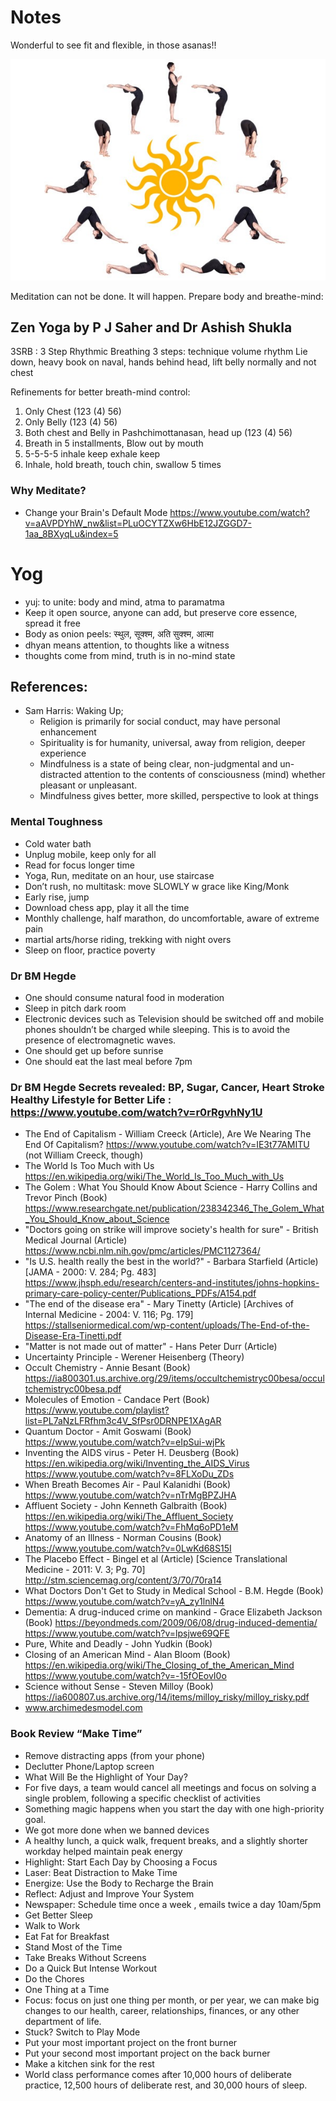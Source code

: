 # Notes 

Wonderful to see fit and flexible, in those asanas!!

<img src="images/sunsal.jpg" />

Meditation can not be done. It will happen. Prepare body and breathe-mind:

## Zen Yoga by P J Saher and Dr Ashish Shukla
3SRB : 3 Step Rhythmic Breathing
3 steps: technique volume rhythm
Lie down, heavy book on naval, hands behind head, lift belly normally and not chest

Refinements for better breath-mind control:
1. Only Chest (123 (4) 56)
2. Only Belly (123 (4) 56)
3. Both chest and Belly in Pashchimottanasan, head up (123 (4) 56)
4. Breath in 5 installments, Blow out by mouth
5. 5-5-5-5 inhale keep exhale keep
6. Inhale, hold breath, touch chin, swallow 5 times

### Why Meditate?
* Change your Brain's Default Mode  https://www.youtube.com/watch?v=aAVPDYhW_nw&list=PLuOCYTZXw6HbE12JZGGD7-1aa_8BXyqLu&index=5 

# Yog 
- yuj: to unite: body and mind, atma to paramatma
- Keep it open source, anyone can add, but preserve core essence, spread it free
- Body as onion peels: स्थुल, सूक्श्म, अति सुक्श्म, आत्मा
- dhyan means attention, to thoughts like a witness 
- thoughts come from mind, truth is in no-mind state

## References:
- Sam Harris: Waking Up;
   - Religion is primarily for social conduct, may have personal enhancement
   - Spirituality is for humanity, universal, away from religion, deeper experience
   - Mindfulness is a state of being clear, non-judgmental and un-distracted attention to the contents of consciousness (mind) whether pleasant or unpleasant.
   - Mindfulness gives better, more skilled, perspective to look at things
   
### Mental Toughness
* Cold water bath
* Unplug mobile, keep only for all
* Read for focus longer time
* Yoga, Run, meditate on an hour, use staircase
* Don’t rush, no multitask: move SLOWLY w grace like King/Monk
* Early rise, jump
* Download chess app, play it all the time
* Monthly challenge, half marathon, do uncomfortable, aware of extreme pain
* martial arts/horse riding, trekking with night overs
* Sleep on floor, practice poverty

### Dr BM Hegde
*    One should consume natural food in moderation 
*    Sleep in pitch dark room 
*    Electronic devices such as Television should be switched off and mobile phones shouldn’t be charged while sleeping. This is to avoid the presence of electromagnetic waves. 
*    One should get up before sunrise 
*    One should eat the last meal before 7pm

### Dr BM Hegde Secrets revealed: BP, Sugar, Cancer, Heart Stroke Healthy Lifestyle for Better Life : https://www.youtube.com/watch?v=r0rRgvhNy1U 
* The End of Capitalism - William Creeck (Article), Are We Nearing The End Of Capitalism?  https://www.youtube.com/watch?v=IE3t77AMITU  (not William Creeck, though)
* The World Is Too Much with Us https://en.wikipedia.org/wiki/The_World_Is_Too_Much_with_Us   
* The Golem : What You Should Know About Science - Harry Collins and Trevor Pinch (Book) https://www.researchgate.net/publication/238342346_The_Golem_What_You_Should_Know_about_Science 
* "Doctors going on strike will improve society's health for sure" - British Medical Journal (Article) https://www.ncbi.nlm.nih.gov/pmc/articles/PMC1127364/ 
* "Is U.S. health really the best in the world?" - Barbara Starfield (Article) [JAMA - 2000: V. 284; Pg. 483] https://www.jhsph.edu/research/centers-and-institutes/johns-hopkins-primary-care-policy-center/Publications_PDFs/A154.pdf 
* "The end of the disease era" - Mary Tinetty (Article) [Archives of Internal Medicine - 2004: V. 116; Pg. 179] https://stallseniormedical.com/wp-content/uploads/The-End-of-the-Disease-Era-Tinetti.pdf 
* "Matter is not made out of matter" - Hans Peter Durr (Article)
* Uncertainty Principle - Werener Heisenberg (Theory)
* Occult Chemistry - Annie Besant (Book) https://ia800301.us.archive.org/29/items/occultchemistryc00besa/occultchemistryc00besa.pdf 
* Molecules of Emotion - Candace Pert (Book) https://www.youtube.com/playlist?list=PL7aNzLFRfhm3c4V_SfPsr0DRNPE1XAgAR 
* Quantum Doctor - Amit Goswami (Book) https://www.youtube.com/watch?v=eIpSui-wjPk 
* Inventing the AIDS virus - Peter H. Deusberg (Book) https://en.wikipedia.org/wiki/Inventing_the_AIDS_Virus  https://www.youtube.com/watch?v=8FLXoDu_ZDs 
* When Breath Becomes Air - Paul Kalanidhi (Book) https://www.youtube.com/watch?v=nTrMgBPZJHA 
* Affluent Society - John Kenneth Galbraith (Book)  https://en.wikipedia.org/wiki/The_Affluent_Society https://www.youtube.com/watch?v=FhMq6oPD1eM 
* Anatomy of an Illness - Norman Cousins (Book) https://www.youtube.com/watch?v=0LwKd68S15I 
* The Placebo Effect - Bingel et al (Article) [Science Translational Medicine - 2011: V. 3; Pg. 70] http://stm.sciencemag.org/content/3/70/70ra14 
* What Doctors Don't Get to Study in Medical School - B.M. Hegde (Book) https://www.youtube.com/watch?v=yA_zy1lnlN4 
* Dementia: A drug-induced crime on mankind - Grace Elizabeth Jackson (Book)  https://beyondmeds.com/2009/06/08/drug-induced-dementia/   https://www.youtube.com/watch?v=lpsjwe69QFE 
* Pure, White and Deadly - John Yudkin (Book)
* Closing of an American Mind - Alan Bloom (Book) https://en.wikipedia.org/wiki/The_Closing_of_the_American_Mind  https://www.youtube.com/watch?v=-15fOEovI0o 
* Science without Sense - Steven Milloy (Book)  https://ia600807.us.archive.org/14/items/milloy_risky/milloy_risky.pdf 
*  www.archimedesmodel.com

### Book Review “Make Time”
* Remove distracting apps (from your phone)
* Declutter Phone/Laptop screen
* What Will Be the Highlight of Your Day?
* For five days, a team would cancel all meetings and focus on solving a single problem, following a specific checklist of activities
* Something magic happens when you start the day with one high-priority goal.
* We got more done when we banned devices
* A healthy lunch, a quick walk, frequent breaks, and a slightly shorter workday helped maintain peak energy
* Highlight: Start Each Day by Choosing a Focus
* Laser: Beat Distraction to Make Time
* Energize: Use the Body to Recharge the Brain
* Reflect: Adjust and Improve Your System
* Newspaper: Schedule time once a week , emails twice a day 10am/5pm
* Get Better Sleep
* Walk to Work
* Eat Fat for Breakfast
* Stand Most of the Time
* Take Breaks Without Screens
* Do a Quick But Intense Workout
* Do the Chores
* One Thing at a Time
* Focus: focus on just one thing per month, or per year, we can make big changes to our health, career, relationships, finances, or any other department of life.
* Stuck? Switch to Play Mode
* Put your most important project on the front burner
* Put your second most important project on the back burner
* Make a kitchen sink for the rest
* World class performance comes after 10,000 hours of deliberate practice, 12,500 hours of deliberate rest, and 30,000 hours of sleep.
